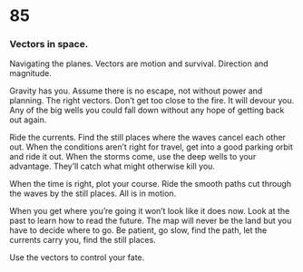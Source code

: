 # 85

### Vectors in space.

Navigating the planes. Vectors are motion and survival. Direction and magnitude. 

Gravity has you. Assume there is no escape, not without power and planning. The right vectors. Don’t get too close to the fire. It will devour you. Any of the big wells you could fall down without any hope of getting back out again. 

Ride the currents. Find the still places where the waves cancel each other out. When the conditions aren’t right for travel, get into a good parking orbit and ride it out. When the storms come, use the deep wells to your advantage. They’ll catch what might otherwise kill you.

When the time is right, plot your course. Ride the smooth paths cut through the waves by the still places. All is in motion. 

When you get where you’re going it won’t look like it does now. Look at the past to learn how to read the future. The map will never be the land but you have to decide where to go. Be patient, go slow, find the path, let the currents carry you, find the still places.

Use the vectors to control your fate.